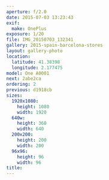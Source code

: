 ```yaml
---
aperture: f/2.0
date: 2015-07-03 13:23:43
exif:
  make: OnePlus
exposure: 1/20
file: IMG_20150703_132341
gallery: 2015-spain-barcelona-stores
layout: gallery-photo
location:
  latitude: 41.38398
  longitude: 2.177475
model: One A0001
next: 2abe2ca
ordering: 2
previous: d1918cb
sizes:
  1920x1080:
    height: 1080
    width: 1920
  640w:
    height: 360
    width: 640
  200x200:
    height: 200
    width: 200
  96x96:
    height: 96
    width: 96
title: 
---
```

